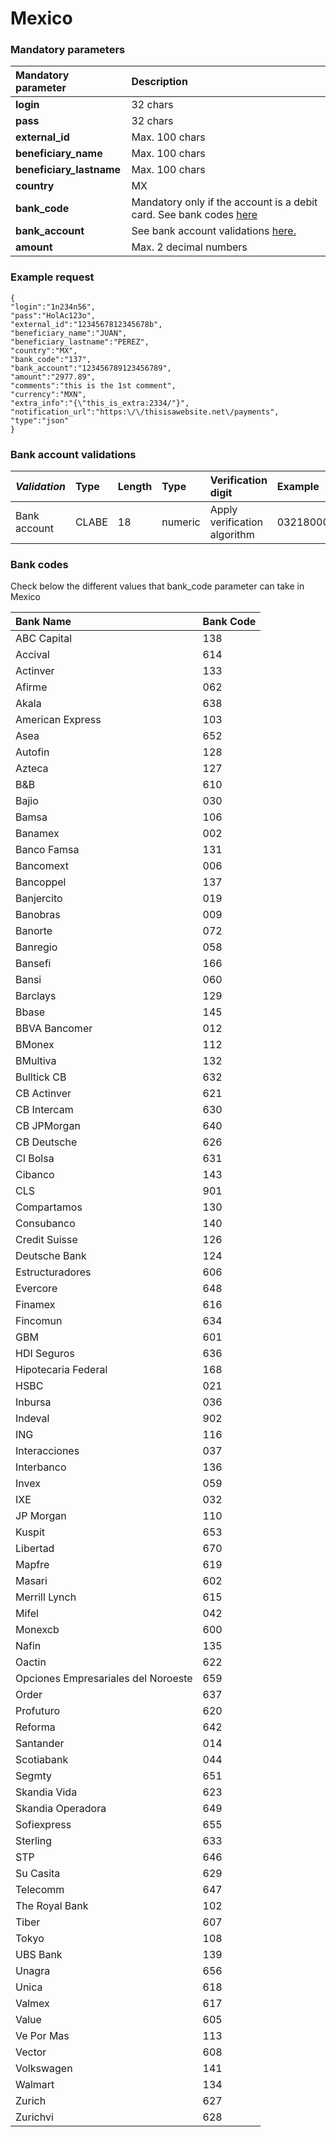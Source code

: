 # Mexico

### Mandatory parameters

| **Mandatory parameter** | **Description** |
| :--- | :--- |
| **login** | 32 chars |
| **pass** | 32 chars |
| **external\_id** | Max. 100 chars |
| **beneficiary\_name** | Max. 100 chars |
| **beneficiary\_lastname** | Max. 100 chars |
| **country** | MX |
| **bank\_code** | Mandatory only if the account is a debit card.  See bank codes [here](mexico.md#bank-codes) |
| **bank\_account** | See bank account validations [here.](mexico.md#bank-account-validations) |
| **amount** | Max. 2 decimal numbers |

### Example request

```text
{
"login":"1n234n56",
"pass":"HolAc123o",
"external_id":"1234567812345678b",
"beneficiary_name":"JUAN",
"beneficiary_lastname":"PEREZ",
"country":"MX",
"bank_code":"137",
"bank_account":"123456789123456789",
"amount":"2977.89",
"comments":"this is the 1st comment",
"currency":"MXN",
"extra_info":"{\"this_is_extra:2334/"}",
"notification_url":"https:\/\/thisisawebsite.net\/payments",
"type":"json"
}
```

### Bank account validations

| _Validation_ | Type | Length | Type | Verification digit | Example |
| :--- | :--- | :--- | :--- | :--- | :--- |
| Bank account | CLABE | 18 | numeric | Apply verification algorithm | 032180000118359719 |

### **Bank codes**

Check below the different values that bank\_code parameter can take in Mexico

| Bank Name | Bank Code |
| :--- | :--- |
| ABC Capital | 138 |
| Accival | 614 |
| Actinver | 133 |
| Afirme | 062 |
| Akala | 638 |
| American Express | 103 |
| Asea | 652 |
| Autofin | 128 |
| Azteca | 127 |
| B&B | 610 |
| Bajio | 030 |
| Bamsa | 106 |
| Banamex | 002 |
| Banco Famsa | 131 |
| Bancomext | 006 |
| Bancoppel | 137 |
| Banjercito | 019 |
| Banobras | 009 |
| Banorte | 072 |
| Banregio | 058 |
| Bansefi | 166 |
| Bansi | 060 |
| Barclays | 129 |
| Bbase | 145 |
| BBVA Bancomer | 012 |
| BMonex | 112 |
| BMultiva | 132 |
| Bulltick CB | 632 |
| CB Actinver | 621 |
| CB Intercam | 630 |
| CB JPMorgan | 640 |
| CB Deutsche | 626 |
| CI Bolsa | 631 |
| Cibanco | 143 |
| CLS | 901 |
| Compartamos | 130 |
| Consubanco | 140 |
| Credit Suisse | 126 |
| Deutsche Bank | 124 |
| Estructuradores | 606 |
| Evercore | 648 |
| Finamex | 616 |
| Fincomun | 634 |
| GBM | 601 |
| HDI Seguros | 636 |
| Hipotecaria Federal | 168 |
| HSBC | 021 |
| Inbursa | 036 |
| Indeval | 902 |
| ING | 116 |
| Interacciones | 037 |
| Interbanco | 136 |
| Invex | 059 |
| IXE | 032 |
| JP Morgan | 110 |
| Kuspit | 653 |
| Libertad | 670 |
| Mapfre | 619 |
| Masari | 602 |
| Merrill Lynch | 615 |
| Mifel | 042 |
| Monexcb | 600 |
| Nafin | 135 |
| Oactin | 622 |
| Opciones Empresariales del Noroeste | 659 |
| Order | 637 |
| Profuturo | 620 |
| Reforma | 642 |
| Santander | 014 |
| Scotiabank | 044 |
| Segmty | 651 |
| Skandia Vida | 623 |
| Skandia Operadora | 649 |
| Sofiexpress | 655 |
| Sterling | 633 |
| STP | 646 |
| Su Casita | 629 |
| Telecomm | 647 |
| The Royal Bank | 102 |
| Tiber | 607 |
| Tokyo | 108 |
| UBS Bank | 139 |
| Unagra | 656 |
| Unica | 618 |
| Valmex | 617 |
| Value | 605 |
| Ve Por Mas | 113 |
| Vector | 608 |
| Volkswagen | 141 |
| Walmart | 134 |
| Zurich | 627 |
| Zurichvi | 628 |

